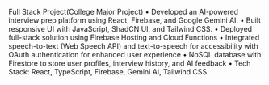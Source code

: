 Full Stack Project(College Major Project)
• Developed an AI-powered interview prep platform using React, Firebase, and Google Gemini AI.
• Built responsive UI with JavaScript, ShadCN UI, and Tailwind CSS.
• Deployed full-stack solution using Firebase Hosting and Cloud Functions
• Integrated speech-to-text (Web Speech API) and text-to-speech for accessibility with OAuth authentication for enhanced
user experience
• NoSQL database with Firestore to store user profiles, interview history, and AI feedback
• Tech Stack: React, TypeScript, Firebase, Gemini AI, Tailwind CSS.
